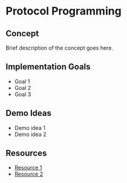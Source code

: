 # Protocol Programming

## Concept
Brief description of the concept goes here.

## Implementation Goals
- Goal 1
- Goal 2
- Goal 3

## Demo Ideas
- Demo idea 1
- Demo idea 2

## Resources
- [Resource 1](URL)
- [Resource 2](URL)
